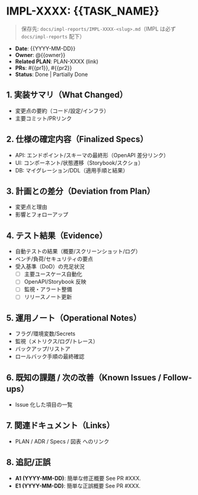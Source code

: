 # IMPL-XXXX: {{TASK_NAME}}

> 保存先: `docs/impl-reports/IMPL-XXXX-<slug>.md`（IMPL は必ず `docs/impl-reports` 配下）

- **Date**: {{YYYY-MM-DD}}
- **Owner**: @{{owner}}
- **Related PLAN**: PLAN-XXXX (link)
- **PRs**: #{{pr1}}, #{{pr2}}
- **Status**: Done | Partially Done

## 1. 実装サマリ（What Changed）

- 変更点の要約（コード/設定/インフラ）
- 主要コミット/PRリンク

## 2. 仕様の確定内容（Finalized Specs）

- API: エンドポイント/スキーマの最終形（OpenAPI 差分リンク）
- UI: コンポーネント/状態遷移（Storybook/スクショ）
- DB: マイグレーション/DDL（適用手順と結果）

## 3. 計画との差分（Deviation from Plan）

- 変更点と理由
- 影響とフォローアップ

## 4. テスト結果（Evidence）

- 自動テストの結果（概要/スクリーンショット/ログ）
- ベンチ/負荷/セキュリティの要点
- 受入基準（DoD）の充足状況
  - [ ] 主要ユースケース自動化
  - [ ] OpenAPI/Storybook 反映
  - [ ] 監視・アラート整備
  - [ ] リリースノート更新

## 5. 運用ノート（Operational Notes）

- フラグ/環境変数/Secrets
- 監視（メトリクス/ログ/トレース）
- バックアップ/リストア
- ロールバック手順の最終確認

## 6. 既知の課題 / 次の改善（Known Issues / Follow-ups）

- Issue 化した項目の一覧

## 7. 関連ドキュメント（Links）

- PLAN / ADR / Specs / 図表 へのリンク

## 8. 追記/正誤

- **A1 (YYYY-MM-DD)**: 簡単な修正概要 See PR #XXX.
- **E1 (YYYY-MM-DD)**: 簡単な正誤概要 See PR #XXX.
